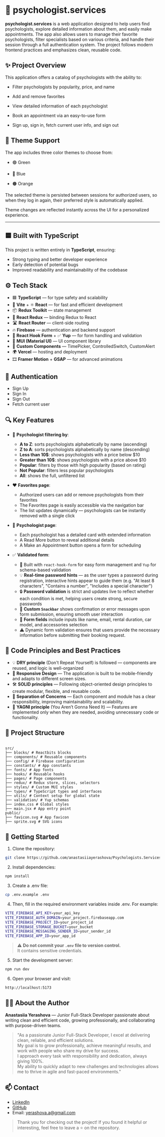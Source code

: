 # 🧠 psychologist.services

**psychologist.services** is a web application designed to help users find psychologists, explore detailed information about them, and easily make appointments. The app also allows users to manage their favorite psychologists, filter specialists based on various criteria, and handle their session through a full authentication system. The project follows modern frontend practices and emphasizes clean, reusable code.

## ✨ Project Overview

This application offers a catalog of psychologists with the ability to:

- Filter psychologists by popularity, price, and name

- Add and remove favorites

- View detailed information of each psychologist

- Book an appointment via an easy-to-use form

- Sign up, sign in, fetch current user info, and sign out

## 🎨 Theme Support

The app includes three color themes to choose from:

- 🟢 Green

- 🔵 Blue

- 🟠 Orange

The selected theme is persisted between sessions for authorized users, so when they log in again, their preferred style is automatically applied.

Theme changes are reflected instantly across the UI for a personalized experience.

---

## 🟦 Built with TypeScript

This project is written entirely in **TypeScript**, ensuring:

- Strong typing and better developer experience
- Early detection of potential bugs
- Improved readability and maintainability of the codebase

## ⚙️ Tech Stack

- 🟦 **TypeScript** — for type safety and scalability
- 🚀 **Vite** + ⚛️ **React** — for fast and efficient development
- 📦 **Redux Toolkit** — state management
- 🔗 **React Redux** — binding Redux to React
- 🛣️ **React Router** — client-side routing
- 🔥 **Firebase** — authentication and backend support
- 📝 **React Hook Form** + ✅ **Yup** — for form handling and validation
- 🎨 **MUI (Material UI)** — UI component library
- 🧩 **Custom Components** — TimePicker, ControlledSwitch, CustomAlert
- 🌍 **Vercel** — hosting and deployment
- 🎞️ **Framer Motion** + **GSAP** — for advanced animations

## 🔐 Authentication

- Sign Up
- Sign In
- Sign Out
- Fetch current user

## 🔍 Key Features

- 🧠 **Psychologist filtering by**:

  - **A to Z**: sorts psychologists alphabetically by name (ascending)
  - **Z to A**: sorts psychologists alphabetically by name (descending)
  - **Less than 10$**: shows psychologists with a price below $10
  - **Greater than 10$**: shows psychologists with a price above $10
  - **Popular**: filters by those with high popularity (based on rating)
  - **Not Popular**: filters less popular psychologists
  - **All**: shows the full, unfiltered list

- ❤️ **Favorites page**:

  - Authorized users can add or remove psychologists from their favorites
  - The Favorites page is easily accessible via the navigation bar
  - The list updates dynamically — psychologists can be instantly removed with a single click

- 📄 **Psychologist page**:

  - Each psychologist has a detailed card with extended information
  - A Read More button to reveal additional details
  - A Make an Appointment button opens a form for scheduling

- ✅ **Validated form**:

  - 📝 Built with `react-hook-form` for easy form management and `Yup` for schema-based validation
  - 💡 **Real-time password hints** — as the user types a password during registration, interactive hints appear to guide them (e.g. "At least 8 characters", "Contains a number", "Includes a special character")
  - 🔒 **Password validation** is strict and updates live to reflect whether each condition is met, helping users create strong, secure passwords
  - 🔔 **Custom `Snackbar`** shows confirmation or error messages upon form submission, ensuring smooth user interaction
  - 🧾 **Form fields** include inputs like name, email, rental duration, car model, and accessories selection
  - ⚠️ Dynamic form validation ensures that users provide the necessary information before submitting their booking request.

## 🔧 Code Principles and Best Practices

- 💡 **DRY principle** (Don't Repeat Yourself) is followed — components are reused, and logic is well-organized
- 📱 **Responsive Design** — The application is built to be mobile-friendly and adapts to different screen sizes.
- 🛠 **SOLID principles** — Following object-oriented design principles to create modular, flexible, and reusable code.
- 📂 **Separation of Concerns** — Each component and module has a clear responsibility, improving maintainability and scalability.
- 🚀 **YAGNI principle** (You Aren’t Gonna Need It) — Features are implemented only when they are needed, avoiding unnecessary code or functionality.

## 📁 Project Structure

```plaintext

src/
├── blocks/ # Reactbits blocks
├── components/ # Reusable components
├── config/ # Firebase configuration
├── constants/ # App constants
├── fonts/ # App fonts
├── hooks/ # Reusable hooks
├── pages/ # Page components
├── redux/ # Redux store, slices, selectors
├── styles/ # Custom MUI styles
├── types/ # TypeScript types and interfaces
├── utils/ # Context setup for global state
├── validation/ # Yup schemas
├── index.css # Global styles
├── main.jsx # App entry point
public/
├── favicon.svg # App favicon
├── sprite.svg # SVG icons

```

## 🚀 Getting Started

1. Clone the repository:

```bash
git clone https://github.com/anastasiiayerashova/Psychologists.Services

```

2. Install dependencies:

```bash
npm install

```

3. Create a .env file:

```bash
cp .env.example .env

```

4. Then, fill in the required environment variables inside .env. For example:

```bash
VITE_FIREBASE_API_KEY=your_api_key
VITE_FIREBASE_AUTH_DOMAIN=your_project.firebaseapp.com
VITE_FIREBASE_PROJECT_ID=your_project_id
VITE_FIREBASE_STORAGE_BUCKET=your_bucket
VITE_FIREBASE_MESSAGING_SENDER_ID=your_sender_id
VITE_FIREBASE_APP_ID=your_app_id

```

> ⚠️ **Do not commit your `.env` file to version control.**  
> It contains sensitive credentials.

5. Start the development server:

```bash
npm run dev

```

6. Open your browser and visit:

```bash
http://localhost:5173

```

## 👩‍💻 About the Author

**Anastasiia Yerashova** — Junior Full-Stack Developer passionate about writing clean and efficient code, growing professionally, and collaborating with purpose-driven teams.

> "As a passionate Junior Full-Stack Developer, I excel at delivering clean, reliable, and efficient solutions.  
> My goal is to grow professionally, achieve meaningful results, and work with people who share my drive for success.  
> I approach every task with responsibility and dedication, always giving 100%.  
> My ability to quickly adapt to new challenges and technologies allows me to thrive in agile and fast-paced environments."

## 📫 Contact

- [LinkedIn](www.linkedin.com/in/anastasia-yerashova)
- [GitHub](https://github.com/anastasiiayerashova)
- Email: yerashova.a@gmail.com

> Thank you for checking out the project! If you found it helpful or interesting, feel free to leave a ⭐ on the repository.
